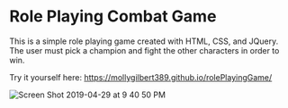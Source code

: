 # Role Playing Combat Game

This is a simple role playing game created with HTML, CSS, and JQuery. The user must pick a champion and fight the other characters in order to win. 

Try it yourself here: https://mollygilbert389.github.io/rolePlayingGame/

![Screen Shot 2019-04-29 at 9 40 50 PM](https://user-images.githubusercontent.com/29104770/56938432-8c83e100-6ac7-11e9-9f53-a07cae4cd01d.png)
